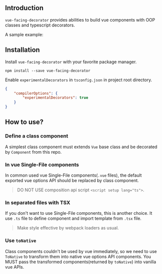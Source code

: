 ## Introduction

`vue-facing-decorator` provides abilities to build vue components with OOP classes and typescript decorators.

A sample example:

[](./code-what-it-is-example.ts ':include :type=code typescript')

## Installation

Install `vue-facing-decorator` with your favorite package manager.

```
npm install --save vue-facing-decorator
```

Enable `experimentalDecorators` in `tsconfig.json` in project root directory.

```json
{
    "compilerOptions": {
        "experimentalDecorators": true
    }
}
```

## How to use?

### Define a class component

A simplest class component must extends `Vue` base class and be decorated by `Component` from this repo.

[](./code-how-to-use-simplest-class-component.ts ':include :type=code typescript')


### In vue Single-File components

In common used vue Single-File components(`.vue` files), the default exported vue options API should be replaced by class component.

[](./code-how-to-use-sfc.vue ':include :type=code text')

> DO NOT USE composition api script `<script setup lang="ts">`.

### In separated files with TSX

If you don't want to use Single-File components, this is another choice. It use `.ts` file to define component and import template from `.tsx` file.

> Make style effective by webpack loaders as usual.

[](./code-separated-files-tsx/Comp.render.tsx ':include :type=code tsx')

[](./code-separated-files-tsx/Comp.ts ':include :type=code typescript')

[](./code-separated-files-tsx/style.css ':include :type=code css')

### Use `toNative`

Class components couldn't be used by vue immediately, so we need to use `ToNative` to transform them into native vue options API components. You MUST pass the transformed components(returned by `toNative`) into vanilla vue APIs.

[](./code-use-toNative.ts ':include :type=code typescript')